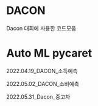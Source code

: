 # DACON
Dacon 대회에 사용한 코드모음

# Auto ML pycaret
2022.04.19_DACON_소득예측

2022.05.02_DACON_소비예측

2022.05.31_Dacon_중고차
